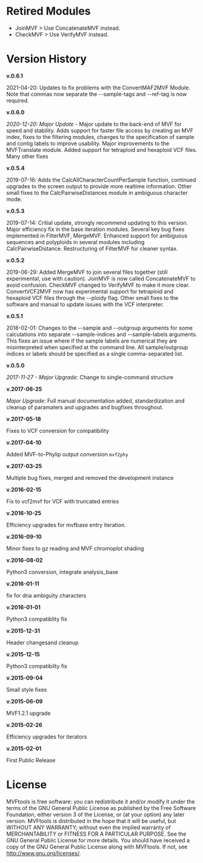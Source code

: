 # Retired Modules

* JoinMVF > Use ConcatenateMVF instead.
* CheckMVF > Use VerifyMVF instead.

# Version History

**v.0.6.1**

2021-04-20: Updates to fix problems with the ConvertMAF2MVF Module.  Note that commas now separate the --sample-tags and --ref-tag is now required.

**v.0.6.0**

*2020-12-20: Major Update* - Major update to the back-end of MVF for speed and stability.  Adds support for faster file access by creating an MVF index, fixes to the filtering modules, changes to the specification of sample and contig labels to improve usability. Major improvements to the MVFTranslate module.  Added support for tetraploid and hexaploid VCF files. Many other fixes


**v.0.5.4**

2019-07-16: Adds the CalcAllCharacterCountPerSample function, continued upgrades to the screen output to provide more realtime information.  Other small fixes to the CalcPairwiseDistances module in ambiguous character mode.


**v.0.5.3**

2019-07-14: Critial update, strongly recommend updating to this version.  Major efficiency fix in the base iteration modules.  Several key bug fixes implemented in FilterMVF, MergeMVF.  Enhanced support for ambiguous sequences and polyploids in several modules including CalcPairwiseDistance.  Restructuring of FilterMVF for cleaner syntax.


**v.0.5.2**

2019-06-29: Added MergeMVF to join several files together (still experimental, use with caution).  JoinMVF is now called ConcatenateMVF to avoid confusion.  CheckMVF changed to VerifyMVF to make it more clear.  ConvertVCF2MVF now has experimental support for tetraploid and hexaploid VCF files through the --ploidy flag.  Other small fixes to the software and manual to update issues with the VCF interpreter.

**v.0.5.1**

2018-02-01: Changes to the --sample and --outgroup arguments for some calculations into separate --sample-indices and --sample-labels arguments.  This fixes an issue where if the sample labels are numerical they are misinterpreted when specified at the command line. All sample/outgroup indices or labels should be specified as a single comma-separated list.

**v.0.5.0**

*2017-11-27 - Major Upgrade*: Change to single-command structure

**v.2017-06-25**

*Major Upgrade*: Full manual documentation added, standardization and cleanup of paramaters and upgrades and bugfixes throughout.

**v.2017-05-18**

Fixes to VCF conversion for compatibility

**v.2017-04-10**

Added MVF-to-Phylip output conversion ``mvf2phy``

**v.2017-03-25**

Multiple bug fixes, merged and removed the development instance

**v.2016-02-15**

Fix to vcf2mvf for VCF with truncated entries

**v.2016-10-25**

Efficiency upgrades for mvfbase entry iteration.

**v.2016-09-10**

Minor fixes to gz reading and MVF chromoplot shading

**v.2016-08-02**

Python3 conversion, integrate analysis_base

**v.2016-01-11**

fix for dna ambiguity characters

**v.2016-01-01**

Python3 compatiblity fix

**v.2015-12-31**

Header changesand cleanup

**v.2015-12-15**

Python3 compatibilty fix

**v.2015-09-04**

Small style fixes

**v.2015-06-09**

MVF1.2.1 upgrade

**v.2015-02-26**

Efficiency upgrades for iterators

**v.2015-02-01**

First Public Release

# License
MVFtools is free software: you can redistribute it and/or modify
it under the terms of the GNU General Public License as published by
the Free Software Foundation, either version 3 of the License, or
(at your option) any later version.
MVFtools is distributed in the hope that it will be useful,
but WITHOUT ANY WARRANTY; without even the implied warranty of
MERCHANTABILITY or FITNESS FOR A PARTICULAR PURPOSE.  See the
GNU General Public License for more details.
You should have received a copy of the GNU General Public License
along with MVFtools.  If not, see <http://www.gnu.org/licenses/>.
